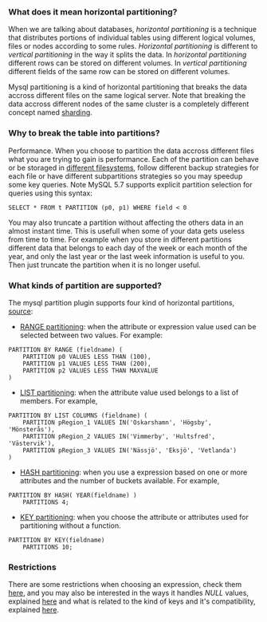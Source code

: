 
### What does it mean horizontal partitioning?

When we are talking about databases, _horizontal partitioning_ is a technique that
distributes portions of individual tables using different logical volumes,
files or nodes according to some rules. 
_Horizontal partitioning_ is different to _vertical partitioning_ in the way it splits the data.
In _horizontal partitioning_ different rows can be stored on different volumes.
In _vertical partitioning_ different fields of the same row can be stored on different volumes.

Mysql partitioning is a kind of horizontal partitioning that breaks the data accross different files on the same logical server.
Note that breaking the data accross different nodes of the same cluster is a completely different concept named
[sharding](https://en.wikipedia.org/wiki/Shard_(database_architecture)).


### Why to break the table into partitions?

Performance. When you choose to partition the data accross different files what you are trying to gain is performance.
Each of the partition can behave or be storaged in [different filesystems](https://dev.mysql.com/doc/refman/5.7/en/symbolic-links.html),
follow different backup strategies for each file or have different subpartitions strategies so you may speedup some key queries.
Note MySQL 5.7 supports explicit partition selection for queries using this syntax:

```mysql
SELECT * FROM t PARTITION (p0, p1) WHERE field < 0
```

You may also truncate a partition without affecting the others data in an almost instant time.
This is usefull when some of your data gets useless from time to time. For example when you store
in different partitions different data that belongs to each day of the week or each month of the year,
and only the last year or the last week information is useful to you. Then just truncate the partition
when it is no longer useful.


### What kinds of partition are supported?

The mysql partition plugin supports four kind of horizontal partitions,
[source](https://dev.mysql.com/doc/refman/5.7/en/partitioning-types.html):

* [RANGE partitioning](https://dev.mysql.com/doc/refman/5.7/en/partitioning-range.html):
when the attribute or expression value used can be selected between two values.
For example:

```mysql
PARTITION BY RANGE (fieldname) (
	PARTITION p0 VALUES LESS THAN (100),
	PARTITION p1 VALUES LESS THAN (200),
	PARTITION p2 VALUES LESS THAN MAXVALUE
)
```

* [LIST partitioning](https://dev.mysql.com/doc/refman/5.7/en/partitioning-columns-list.html):
when the attribute value used belongs to a list of members.
For example,

```mysql
PARTITION BY LIST COLUMNS (fieldname) (
	PARTITION pRegion_1 VALUES IN('Oskarshamn', 'Högsby', 'Mönsterås'),
	PARTITION pRegion_2 VALUES IN('Vimmerby', 'Hultsfred', 'Västervik'),
	PARTITION pRegion_3 VALUES IN('Nässjö', 'Eksjö', 'Vetlanda')
)
```

* [HASH partitioning](https://dev.mysql.com/doc/refman/5.7/en/partitioning-hash.html):
when you use a expression based on one or more attributes and the number of buckets available.
For example,

```mysql
PARTITION BY HASH( YEAR(fieldname) )
	PARTITIONS 4;
```

* [KEY partitioning](https://dev.mysql.com/doc/refman/5.7/en/partitioning-key.html):
when you choose the attribute or attributes used for partitioning without a function.

```mysql
PARTITION BY KEY(fieldname)
	PARTITIONS 10;
```


### Restrictions

There are some restrictions when choosing an expression, check them
[here](https://dev.mysql.com/doc/refman/5.7/en/partitioning-limitations.html), and you may
also be interested in the ways it handles _NULL_ values, explained 
[here](https://dev.mysql.com/doc/refman/5.7/en/partitioning-handling-nulls.html)
and what is related to the kind of keys and it's compatibility, explained
[here](https://dev.mysql.com/doc/refman/5.7/en/partitioning-limitations-partitioning-keys-unique-keys.html).
